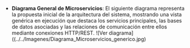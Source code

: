 - **Diagrama General de Microservicios**: El siguiente diagrama representa la propuesta inicial de la arquitectura del sistema, mostrando una vista genérica en ejecución que destaca los servicios principales, las bases de datos asociadas y las relaciones de comunicación entre ellos mediante conexiones HTTP/REST. ![Ver diagrama]((../../Imagenes/Diagrama_Microservicios_generico.jpg)